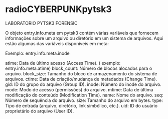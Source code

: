 # radioCYBERPUNKpytsk3
LABORATORIO PYTSK3 FORENSIC 

O objeto entry.info.meta em pytsk3 contém várias variáveis que fornecem informações sobre um arquivo ou diretório em um sistema de arquivos. Aqui estão algumas das variáveis disponíveis em meta:

Exemplo: entry.info.meta.inode

atime: Data de último acesso (Access Time). ( exemplo: entry.info.meta.atime)
block_count: Número de blocos alocados para o arquivo.
block_size: Tamanho do bloco de armazenamento do sistema de arquivos.
ctime: Data de criação/mudança de metadados (Change Time).
gid: ID do grupo do arquivo (Group ID).
inode: Número do inode do arquivo.
mode: Modo de acesso (permissões) do arquivo.
mtime: Data de última modificação do conteúdo (Modification Time).
name: Nome do arquivo.
seq: Número de sequência do arquivo.
size: Tamanho do arquivo em bytes.
type: Tipo de entrada (arquivo, diretório, link simbólico, etc.).
uid: ID do usuário proprietário do arquivo (User ID).
